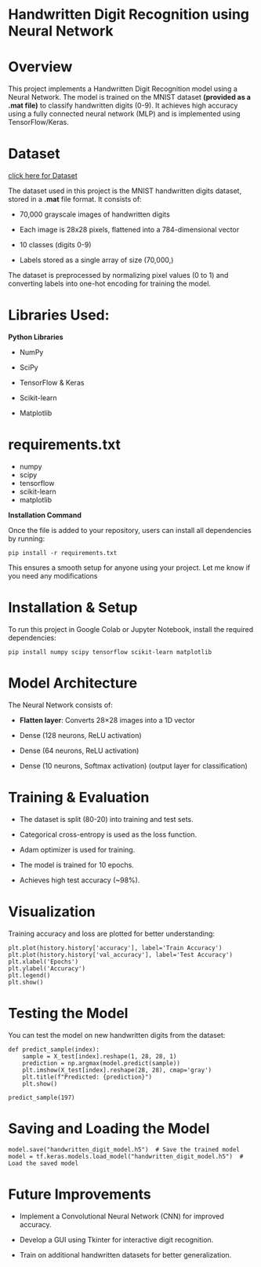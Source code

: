 # Handwritten Digit Recognition using Neural Network

# Overview

This project implements a Handwritten Digit Recognition model using a Neural Network. The model is trained on the MNIST dataset **(provided as a .mat file)** to classify handwritten digits (0-9). It achieves high accuracy using a fully connected neural network (MLP) and is implemented using TensorFlow/Keras.

# Dataset

[click here for Dataset](https://www.kaggle.com/datasets/subho117/handwritten-digit-recognition-using-neural-network?select=mnist-original.mat)

The dataset used in this project is the MNIST handwritten digits dataset, stored in a **.mat** file format. It consists of:

- 70,000 grayscale images of handwritten digits

- Each image is 28x28 pixels, flattened into a 784-dimensional vector

- 10 classes (digits 0-9)

- Labels stored as a single array of size (70,000,)

The dataset is preprocessed by normalizing pixel values (0 to 1) and converting labels into one-hot encoding for training the model.

# Libraries Used:
**Python Libraries**
- NumPy

- SciPy

- TensorFlow & Keras 

- Scikit-learn 

- Matplotlib

# requirements.txt
- numpy
- scipy
- tensorflow
- scikit-learn
- matplotlib

**Installation Command**

Once the file is added to your repository, users can install all dependencies by running:

```
pip install -r requirements.txt
```

This ensures a smooth setup for anyone using your project. Let me know if you need any modifications


# Installation & Setup

To run this project in Google Colab or Jupyter Notebook, install the required dependencies:
```
pip install numpy scipy tensorflow scikit-learn matplotlib
```

# Model Architecture

The Neural Network consists of:

- **Flatten layer**: Converts 28×28 images into a 1D vector

- Dense (128 neurons, ReLU activation)

- Dense (64 neurons, ReLU activation)

- Dense (10 neurons, Softmax activation) (output layer for classification)

# Training & Evaluation

- The dataset is split (80-20) into training and test sets.

- Categorical cross-entropy is used as the loss function.

- Adam optimizer is used for training.

- The model is trained for 10 epochs.

- Achieves high test accuracy (~98%).

# Visualization

Training accuracy and loss are plotted for better understanding:
```
plt.plot(history.history['accuracy'], label='Train Accuracy')
plt.plot(history.history['val_accuracy'], label='Test Accuracy')
plt.xlabel('Epochs')
plt.ylabel('Accuracy')
plt.legend()
plt.show()
```

# Testing the Model

You can test the model on new handwritten digits from the dataset:
```
def predict_sample(index):
    sample = X_test[index].reshape(1, 28, 28, 1)
    prediction = np.argmax(model.predict(sample))
    plt.imshow(X_test[index].reshape(28, 28), cmap='gray')
    plt.title(f"Predicted: {prediction}")
    plt.show()

predict_sample(197)
```

# Saving and Loading the Model
```
model.save("handwritten_digit_model.h5")  # Save the trained model
model = tf.keras.models.load_model("handwritten_digit_model.h5")  # Load the saved model
```

# Future Improvements

- Implement a Convolutional Neural Network (CNN) for improved accuracy.

- Develop a GUI using Tkinter for interactive digit recognition.

- Train on additional handwritten datasets for better generalization.
